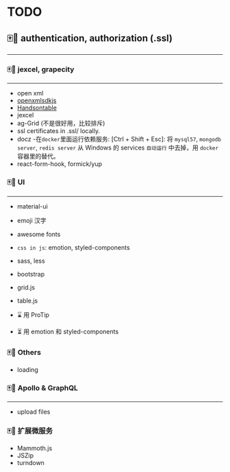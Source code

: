 # TODO

## 🀄️🐶 authentication, authorization (.ssl)

---

### 🀄️🐶 jexcel, grapecity

---

- open xml
- [openxmlsdkjs](https://archive.codeplex.com/?p=openxmlsdkjs)
- [Handsontable](https://handsontable.com/download)
- jexcel
- ag-Grid (不是很好用，比较排斥)
- ssl certificates in .ssl/ locally.
- docz -在`docker`里面运行依赖服务:
  [Ctrl + Shift + Esc]:
  将 `mysql57`, `mongodb server`, `redis server` 从 Windows 的 services `自动运行` 中去掉，用 `docker` 容器里的替代。
- react-form-hook, formick/yup

### 🀄️🐶 UI

---

- material-ui
- emoji 汉字
- awesome fonts
- `css in js`: emotion, styled-components
- sass, less
- bootstrap
- grid.js
- table.js

- ⌛ 用 ProTip
- ⏳ 用 emotion 和 styled-components

### 🀄️🐶 Others

- loading

### 🀄️🐶 Apollo & GraphQL

---

- upload files


### 🀄️🐶 扩展微服务

- Mammoth.js
- JSZip
- turndown
